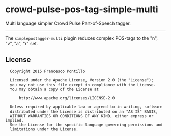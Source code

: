 crowd-pulse-pos-tag-simple-multi
================================

Multi language simpler Crowd Pulse Part-of-Speech tagger.

--------------------------------

The `simplepostagger-multi` plugin reduces complex POS-tags to the "n", "v", "a", "r" set.

## License

```
  Copyright 2015 Francesco Pontillo

  Licensed under the Apache License, Version 2.0 (the "License");
  you may not use this file except in compliance with the License.
  You may obtain a copy of the License at

      http://www.apache.org/licenses/LICENSE-2.0

  Unless required by applicable law or agreed to in writing, software
  distributed under the License is distributed on an "AS IS" BASIS,
  WITHOUT WARRANTIES OR CONDITIONS OF ANY KIND, either express or implied.
  See the License for the specific language governing permissions and
  limitations under the License.

```